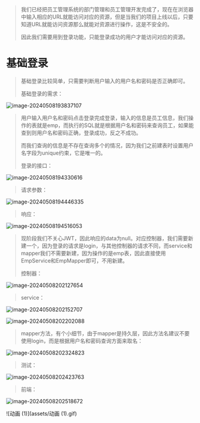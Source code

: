 > 我们已经把员工管理系统的部门管理和员工管理开发完成了，现在在浏览器中输入相应的URL就能访问对应的资源，但是当我们的项目上线以后，只要知道URL就能访问资源那么就能对资源进行操作，这是不安全的。
>
> 因此我们需要用到登录功能，只能登录成功的用户才能访问对应的资源。



# 基础登录

> 基础登录比较简单，只需要判断用户输入的用户名和密码是否正确即可。
>
> 基础登录的需求：

![image-20240508193837107](assets/image-20240508193837107.png)

> 用户输入用户名和密码点击登录完成登录，输入的信息是员工信息，我们操作的表就是emp，而执行的SQL就是根据用户名和密码来查询员工，如果能查到则用户名和密码正确，登录成功，反之不成功。
>
> 而我们查询的信息是不存在查询多个的情况，因为我们之前建表时设置用户名字段为unique约束，它是唯一的。
>
> 登录的接口：

![image-20240508194330616](assets/image-20240508194330616.png)

> 请求参数：

![image-20240508194446335](assets/image-20240508194446335.png)

> 响应：

![image-20240508194516053](assets/image-20240508194516053.png)

> 现阶段我们不关心JWT，因此响应的data为null。对应控制器，我们需要新建一个，因为登录的请求是login，与其他控制器的请求不同，而service和mapper我们不需要新建，因为操作的是emp表，因此直接使用EmpService和EmpMapper即可，不用新建。
>
> 控制器：

![image-20240508202127654](assets/image-20240508202127654.png)

> service：

![image-20240508202152707](assets/image-20240508202152707.png)

![image-20240508202202088](assets/image-20240508202202088.png)

> mapper方法，有个小细节，由于mapper是持久层，因此方法名建议不要使用login，而是根据用户名和密码查询方面来取名：

![image-20240508202324823](assets/image-20240508202324823.png)

> 测试：

![image-20240508202423763](assets/image-20240508202423763.png)

> 前端：

![image-20240508202518672](assets/image-20240508202518672.png)

![动画 (1)](assets/动画 (1).gif)